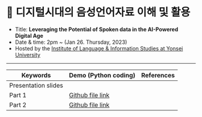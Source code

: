 # 🌱 디지털시대의 음성언어자료 이해 및 활용

- Title: **Leveraging the Potential of Spoken data in the AI-Powered Digital Age**
- Date & time: 2pm ~ (Jan 26. Thursday, 2023)
- Hosted by the [Institute of Language & Information Studies at Yonsei University](https://ilis2.yonsei.ac.kr/ilis/index.do)
---

|Keywords|Demo (Python coding)|References|
|--|--|--|
|Presentation slides| | |
|Part 1| [Github file link](https://github.com/MK316/workshops/blob/133af556f3f28930a4bf59ea5f6962465c3515fd/20230126_yonsei/ILIS_139th_Part1.ipynb)| |
|Part 2|[Github file link](https://github.com/MK316/workshops/blob/133af556f3f28930a4bf59ea5f6962465c3515fd/20230126_yonsei/ILIS_139th_Part2.ipynb)||

